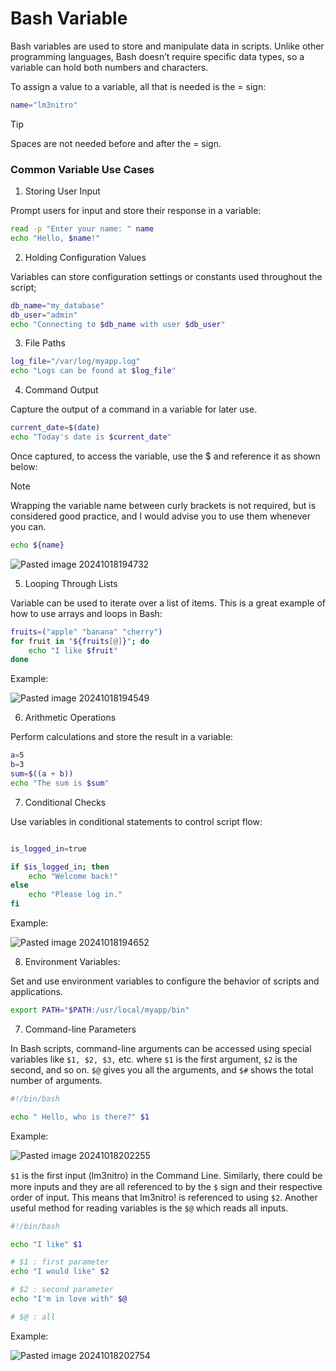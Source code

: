 # Bash Variable

Bash variables are used to store and manipulate data in scripts. Unlike other programming languages, Bash doesn’t require specific data types, so a variable can hold both numbers and characters.

To assign a value to a variable, all that is needed is the = sign:

```bash
name="lm3nitro"
```

> [!TIP]
> Spaces are not needed before and after the = sign.

### Common Variable Use Cases

1. Storing User Input

Prompt users for input and store their response in a variable:

```bash
read -p "Enter your name: " name
echo "Hello, $name!"
```

2. Holding Configuration Values

Variables can store configuration settings or constants used throughout the script;

```bash
db_name="my_database"
db_user="admin"
echo "Connecting to $db_name with user $db_user"
```

3. File Paths

```bash
log_file="/var/log/myapp.log"
echo "Logs can be found at $log_file"
```

4. Command Output

Capture the output of a command in a variable for later use.

```bash
current_date=$(date)
echo "Today's date is $current_date"
```

Once captured, to access the variable, use the $ and reference it as shown below:

> [!NOTE]  
> Wrapping the variable name between curly brackets is not required, but is considered good practice, and I would advise you to use them
whenever you can.

```bash
echo ${name}
```

![Pasted image 20241018194732](https://github.com/user-attachments/assets/a93a8140-745d-44dc-a942-c74029599db6)

5. Looping Through Lists

Variable can be used to iterate over a list of items. This is a great example of how to use arrays and loops in Bash:

```bash
fruits=("apple" "banana" "cherry")
for fruit in "${fruits[@]}"; do
    echo "I like $fruit"
done
```

Example:

![Pasted image 20241018194549](https://github.com/user-attachments/assets/7fcaa81f-5964-412d-bd47-329aa6f84f43)

6. Arithmetic Operations

Perform calculations and store the result in a variable:

```bash
a=5
b=3
sum=$((a + b))
echo "The sum is $sum"
```

7. Conditional Checks

Use variables in conditional statements to control script flow:

```bash 

is_logged_in=true

if $is_logged_in; then
    echo "Welcome back!"
else
    echo "Please log in."
fi
```

Example:

![Pasted image 20241018194652](https://github.com/user-attachments/assets/dc446099-1db1-4a70-9f67-0d1cd4d14af2)


8. Environment Variables:

Set and use environment variables to configure the behavior of scripts and applications.

```bash
export PATH="$PATH:/usr/local/myapp/bin"

```

7. Command-line Parameters

In Bash scripts, command-line arguments can be accessed using special variables like `$1, $2, $3,` etc. where `$1` is the first argument, `$2` is the second, and so on. `$@` gives you all the arguments, and `$#` shows the total number of arguments.

```bash
#!/bin/bash

echo " Hello, who is there?" $1
```

Example:

![Pasted image 20241018202255](https://github.com/user-attachments/assets/424133ee-4134-44b5-9dc7-fc50c568802f)

`$1` is the ﬁrst input (lm3nitro) in the Command Line. Similarly, there could be more inputs and they are all referenced to by the `$` sign and their respective order of input. This means that lm3nitro! is referenced to using `$2`. Another useful method for reading variables is the `$@` which reads
all inputs.

```bash
#!/bin/bash

echo "I like" $1

# $1 : first parameter
echo "I would like" $2

# $2 : second parameter
echo "I'm in love with" $@

# $@ : all
```

Example:

![Pasted image 20241018202754](https://github.com/user-attachments/assets/dca23ae1-479a-4201-b317-c9513722855b)
